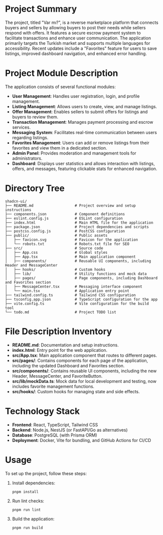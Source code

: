 # Project Summary
The project, titled "Var mı?", is a reverse marketplace platform that connects buyers and sellers by allowing buyers to post their needs while sellers respond with offers. It features a secure escrow payment system to facilitate transactions and enhance user communication. The application primarily targets the Turkish market and supports multiple languages for accessibility. Recent updates include a "Favorites" feature for users to save listings, improved dashboard navigation, and enhanced error handling.

# Project Module Description
The application consists of several functional modules:
- **User Management**: Handles user registration, login, and profile management.
- **Listing Management**: Allows users to create, view, and manage listings.
- **Offer Management**: Enables sellers to submit offers for listings and buyers to review them.
- **Transaction Management**: Manages payment processing and escrow services.
- **Messaging System**: Facilitates real-time communication between users regarding listings.
- **Favorites Management**: Users can add or remove listings from their favorites and view them in a dedicated section.
- **Admin Panel**: Provides moderation and management tools for administrators.
- **Dashboard**: Displays user statistics and allows interaction with listings, offers, and messages, featuring clickable stats for enhanced navigation.

# Directory Tree
```
shadcn-ui/
├── README.md                   # Project overview and setup instructions
├── components.json             # Component definitions
├── eslint.config.js            # ESLint configuration
├── index.html                  # Main HTML file for the application
├── package.json                # Project dependencies and scripts
├── postcss.config.js           # PostCSS configuration
├── public/                     # Public assets
│   ├── favicon.svg             # Favicon for the application
│   └── robots.txt              # Robots.txt file for SEO
├── src/                        # Source code
│   ├── App.css                 # Global styles
│   ├── App.tsx                 # Main application component
│   ├── components/             # Reusable UI components, including Header and MessageCenter
│   ├── hooks/                  # Custom hooks
│   ├── lib/                    # Utility functions and mock data
│   ├── pages/                  # Page components, including Dashboard and Favorites section
│   ├── MessageCenter.tsx       # Messaging interface component
│   └── main.tsx                # Application entry point
├── tailwind.config.ts          # Tailwind CSS configuration
├── tsconfig.app.json           # TypeScript configuration for the app
├── vite.config.ts              # Vite configuration for the build tool
└── todo.md                     # Project TODO list
```

# File Description Inventory
- **README.md**: Documentation and setup instructions.
- **index.html**: Entry point for the web application.
- **src/App.tsx**: Main application component that routes to different pages.
- **src/pages/**: Contains components for each page of the application, including the updated Dashboard and Favorites section.
- **src/components/**: Contains reusable UI components, including the new Header, MessageCenter, and FavoriteButton.
- **src/lib/mockData.ts**: Mock data for local development and testing, now includes favorite management functions.
- **src/hooks/**: Custom hooks for managing state and side effects.

# Technology Stack
- **Frontend**: React, TypeScript, Tailwind CSS
- **Backend**: Node.js, NestJS (or FastAPI/Go as alternatives)
- **Database**: PostgreSQL (with Prisma ORM)
- **Deployment**: Docker, Vite for bundling, and GitHub Actions for CI/CD

# Usage
To set up the project, follow these steps:
1. Install dependencies:
   ```
   pnpm install
   ```
2. Run lint checks:
   ```
   pnpm run lint
   ```
3. Build the application:
   ```
   pnpm run build
   ```
